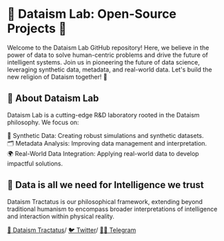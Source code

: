 # 🌟 Dataism Lab: Open-Source Projects 🌟
Welcome to the Dataism Lab GitHub repository! Here, we believe in the power of data to solve human-centric problems and drive the future of intelligent systems. Join us in pioneering the future of data science, leveraging synthetic data, metadata, and real-world data. Let's build the new religion of Dataism together! 🚀

## 🧠 About Dataism Lab
Dataism Lab is a cutting-edge R&D laboratory rooted in the Dataism philosophy. We focus on:

🧪 Synthetic Data: Creating robust simulations and synthetic datasets.\
🗂️ Metadata Analysis: Improving data management and interpretation.\
🌍 Real-World Data Integration: Applying real-world data to develop impactful solutions.

## 📜 Data is all we need for Intelligence we trust 
Dataism Tractatus is our philosophical framework, extending beyond traditional humanism to encompass broader interpretations of intelligence and interaction within physical reality.

[📜 Dataism Tractatus](https://dataism.science)/
[🐦 Twitter](https://dataism.science)/
[🧑‍💻 Telegram](t.me/dataism_lab)
